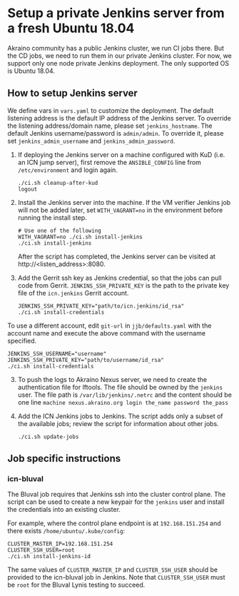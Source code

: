 # Setup a private Jenkins server from a fresh Ubuntu 18.04

Akraino community has a public Jenkins cluster, we run CI jobs there.
But the CD jobs, we need to run them in our private Jenkins cluster.
For now, we support only one node private Jenkins deployment.  The
only supported OS is Ubuntu 18.04.

## How to setup Jenkins server

We define vars in `vars.yaml` to customize the deployment.  The
default listening address is the default IP address of the Jenkins
server.  To override the listening address/domain name, please set
`jenkins_hostname`.  The default Jenkins username/password is
`admin/admin`. To override it, please set `jenkins_admin_username` and
`jenkins_admin_password`.

1. If deploying the Jenkins server on a machine configured with KuD
   (i.e. an ICN jump server), first remove the `ANSIBLE_CONFIG` line
   from `/etc/environment` and login again.

   ``` shell
   ./ci.sh cleanup-after-kud
   logout
   ```

2. Install the Jenkins server into the machine. If the VM verifier
   Jenkins job will not be added later, set `WITH_VAGRANT=no` in the
   environment before running the install step.

   ``` shell
   # Use one of the following
   WITH_VAGRANT=no ./ci.sh install-jenkins
   ./ci.sh install-jenkins
   ```

   After the script has completed, the Jenkins server can be visited
   at http://<listen_address>:8080.

3. Add the Gerrit ssh key as Jenkins credential, so that the jobs can
   pull code from Gerrit. `JENKINS_SSH_PRIVATE_KEY` is the path to the
   private key file of the `icn.jenkins` Gerrit account.

   ``` shell
   JENKINS_SSH_PRIVATE_KEY="path/to/icn.jenkins/id_rsa"
   ./ci.sh install-credentials
   ```

  To use a different account, edit `git-url` in `jjb/defaults.yaml`
  with the account name and execute the above command with the
  username specified.

   ``` shell
   JENKINS_SSH_USERNAME="username"
   JENKINS_SSH_PRIVATE_KEY="path/to/username/id_rsa"
   ./ci.sh install-credentials
   ```

3. To push the logs to Akraino Nexus server, we need to create the
   authentication file for lftools.  The file should be owned by the
   `jenkins` user. The file path is `/var/lib/jenkins/.netrc` and the
   content should be one line `machine nexus.akraino.org login
   the_name password the_pass`

4. Add the ICN Jenkins jobs to Jenkins. The script adds only a subset
   of the available jobs; review the script for information about
   other jobs.

   ``` shell
   ./ci.sh update-jobs
   ```

## Job specific instructions

### icn-bluval

The Bluval job requires that Jenkins ssh into the cluster control
plane. The script can be used to create a new keypair for the
`jenkins` user and install the credentials into an existing cluster.

For example, where the control plane endpoint is at `192.168.151.254`
and there exists `/home/ubuntu/.kube/config`:

``` shell
CLUSTER_MASTER_IP=192.168.151.254
CLUSTER_SSH_USER=root
./ci.sh install-jenkins-id
```

The same values of `CLUSTER_MASTER_IP` and `CLUSTER_SSH_USER` should
be provided to the icn-bluval job in Jenkins. Note that
`CLUSTER_SSH_USER` must be `root` for the Bluval Lynis testing to
succeed.
